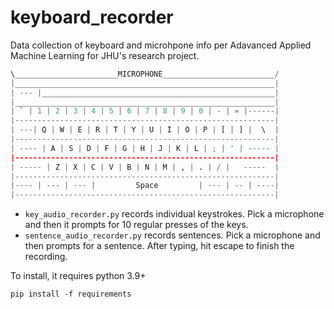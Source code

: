 # keyboard_recorder
Data collection of keyboard and microhpone info per Adavanced Applied Machine Learning for JHU's research project.

```python
\_______________________MICROPHONE_________________________/
|__________________________________________________________|
| --- |____________________________________________________|
|__________________________________________________________|
| ` | 1 | 2 | 3 | 4 | 5 | 6 | 7 | 8 | 9 | 0 | - | = |------|
|----------------------------------------------------------|
| ---| Q | W | E | R | T | Y | U | I | O | P | [ | ] |  \  |
|----------------------------------------------------------|
| ---- | A | S | D | F | G | H | J | K | L | ; | ' | ----- |
|----------------------------------------------------------|
| ----- | Z | X | C | V | B | N | M | , | . | / |   -----  |
|----------------------------------------------------------|
|---- | --- | --- |         Space         | --- | -- | ----|
|----------------------------------------------------------|
```

- `key_audio_recorder.py` records individual keystrokes. Pick a microphone and then it prompts for 10 regular presses of the keys.
- `sentence_audio_recorder.py` records sentences. Pick a microphone and then prompts for a sentence. After typing, hit escape to finish the recording. 

To install, it requires python 3.9+

`pip install -f requirements`